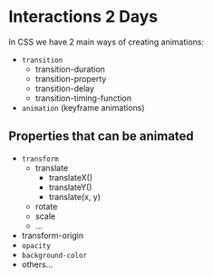 # Interactions 2 Days

In CSS we have 2 main ways of creating animations:

- `transition`
    - transition-duration
    - transition-property
    - transition-delay
    - transition-timing-function
- `animation` (keyframe animations)

## Properties that can be animated

- `transform`
    - translate
        - translateX()
        - translateY()
        - translate(x, y)
    - rotate
    - scale
    - ...
- transform-origin  
- `opacity`
- `background-color`
- others...